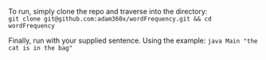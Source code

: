 To run, simply clone the repo and traverse into the directory:  
`git clone git@github.com:adam360x/wordFrequency.git && cd wordFrequency`  

Finally, run with your supplied sentence. Using the example:
`java Main "the cat is in the bag"`